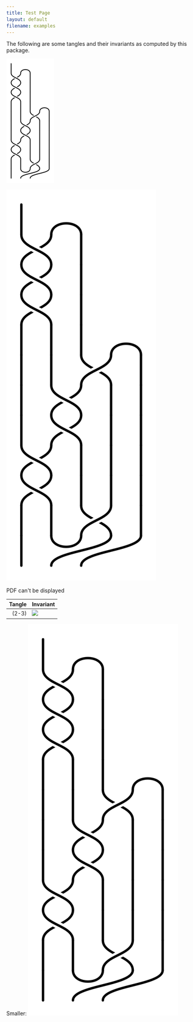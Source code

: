 ```yaml
---
title: Test Page
layout: default
filename: examples
---
```


The following are some tangles and their invariants as computed by this package. 

[ ![](smalltest.png) ](test.png)

<div class="thumbnail1"><img src="test.png"></div>

<object width="300" height="300" type="application/pdf" data="test.pdf">
    <p>PDF can't be displayed</p>
</object>


| Tangle | Invariant |
| ---: | :--- |
| (2-3) | [ ![](PretzelTangles/(2,-3)+BNr0field=2.png) ](PretzelTangles/(2,-3)+BNr0field=2_small.png) |

Smaller: 
[ ![](test.png)](PretzelTangles.html)
